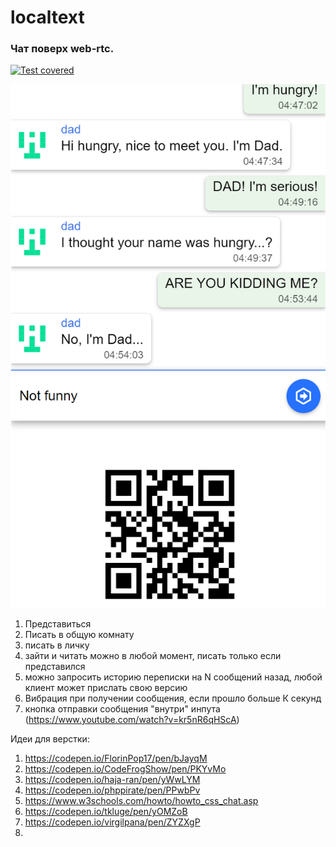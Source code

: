 # localtext

### Чат поверх web-rtc. 

[![Test covered](https://github.com/asavan/localtext/actions/workflows/static.yml/badge.svg)](https://github.com/asavan/localtext/actions/workflows/static.yml)

![Obwalka](/android/to_launch/input.png "Obwalka")

1) Представиться
2) Писать в общую комнату
3) писать в личку
4) зайти и читать можно в любой момент, писать только если представился
5) можно запросить историю переписки на N сообщений назад, любой клиент может прислать свою версию
6) Вибрация при получении сообщения, если прошло больше К секунд
7) кнопка отправки сообщения "внутри" инпута (https://www.youtube.com/watch?v=kr5nR6qHScA)


Идеи для верстки:
1) https://codepen.io/FlorinPop17/pen/bJayqM
2) https://codepen.io/CodeFrogShow/pen/PKYvMo
3) https://codepen.io/haja-ran/pen/yWwLYM
4) https://codepen.io/phppirate/pen/PPwbPv
5) https://www.w3schools.com/howto/howto_css_chat.asp
6) https://codepen.io/tkluge/pen/yOMZoB
7) https://codepen.io/virgilpana/pen/ZYZXgP
8) 
